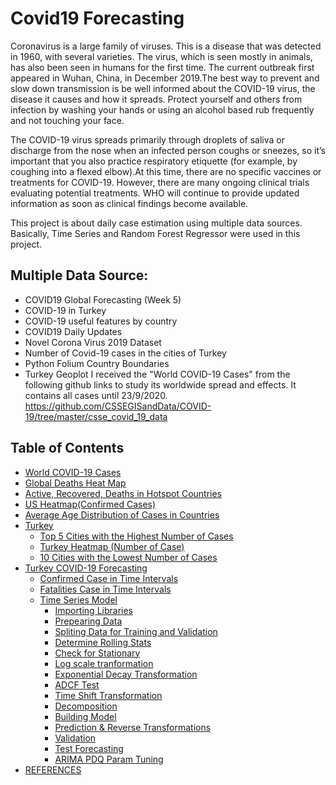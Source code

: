 # Covid19 Forecasting
Coronavirus is a large family of viruses. This is a disease that was detected in 1960, with several varieties. The virus, which is seen mostly in animals, has also been seen in humans for the first time. The current outbreak first appeared in Wuhan, China, in December 2019.The best way to prevent and slow down transmission is be well informed about the COVID-19 virus, the disease it causes and how it spreads. Protect yourself and others from infection by washing your hands or using an alcohol based rub frequently and not touching your face.

The COVID-19 virus spreads primarily through droplets of saliva or discharge from the nose when an infected person coughs or sneezes, so it’s important that you also practice respiratory etiquette (for example, by coughing into a flexed elbow).At this time, there are no specific vaccines or treatments for COVID-19. However, there are many ongoing clinical trials evaluating potential treatments. WHO will continue to provide updated information as soon as clinical findings become available.

This project is about daily case estimation using multiple data sources. Basically, Time Series and Random Forest Regressor were used in this project.

## Multiple Data Source:
- COVID19 Global Forecasting (Week 5)
- COVID-19 in Turkey
- COVID-19 useful features by country
- COVID19 Daily Updates
- Novel Corona Virus 2019 Dataset
- Number of Covid-19 cases in the cities of Turkey
- Python Folium Country Boundaries
- Turkey Geoplot
I received the "World COVID-19 Cases" from the following github links to study its worldwide spread and effects. It contains all cases until 23/9/2020. https://github.com/CSSEGISandData/COVID-19/tree/master/csse_covid_19_data

## Table of Contents

* [World COVID-19 Cases](#section-one)
* [Global Deaths Heat Map](#section-two)
* [Active, Recovered, Deaths in Hotspot Countries](#section-three)
* [US Heatmap(Confirmed Cases)](#section-four)
* [Average Age Distribution of Cases in Countries](#section-four-1)
* [Turkey](#section-five)
    * [Top 5 Cities with the Highest Number of Cases](#section-five-one)
    * [Turkey Heatmap (Number of Case)](#section-five-two)
    * [10 Cities with the Lowest Number of Cases](#section-five-three)
* [Turkey COVID-19 Forecasting](#section-six)
     * [Confirmed Case in Time Intervals](#section-six-one)
     * [Fatalities Case in Time Intervals](#section-six-two)
     * [Time Series Model](#section-six-four)
         * [Importing Libraries](#section-six-four-1)
         * [Prepearing Data](#section-six-four-2)
         * [Spliting Data for Training and Validation](#section-six-four-3)
         * [Determine Rolling Stats](#section-six-four-4)
         * [Check for Stationary](#section-six-four-5)
         * [Log scale tranformation](#section-six-four-6)
         * [Exponential Decay Transformation](#section-six-four-7)
         * [ADCF Test](#section-six-four-8)
         * [Time Shift Transformation](#section-six-four-9)
         * [Decomposition](#section-six-four-10)
         * [Building Model](#section-six-four-11)
         * [Prediction & Reverse Transformations](#section-six-four-12)
         * [Validation](#section-six-four-13)
         * [Test Forecasting](#section-six-four-14)
         * [ARIMA PDQ Param Tuning](#section-six-four-15) 
* [REFERENCES](#section-five)
